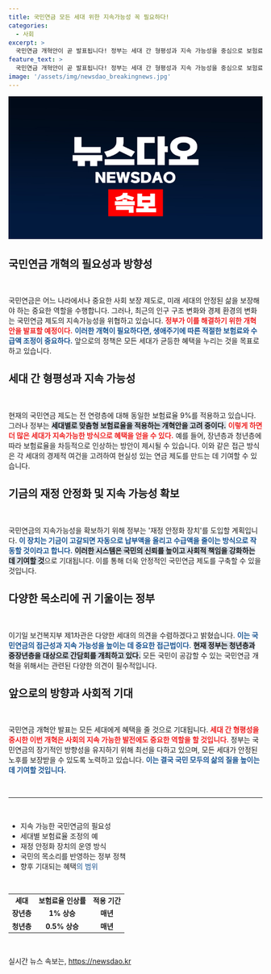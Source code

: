 ```yaml
---
title: 국민연금 모든 세대 위한 지속가능성 꼭 필요하다!
categories:
  - 사회
excerpt: >
  국민연금 개혁안이 곧 발표됩니다! 정부는 세대 간 형평성과 지속 가능성을 중심으로 보험료율 조정 및 재정 안정화 장치를 도입할 계획인데, 시민들의 목소리를 모으기 위해 다양한 간담회도 진행 중입니다. 당신의 연금이 어떻게 변화할지 궁금하지 않나요?
feature_text: >
  국민연금 개혁안이 곧 발표됩니다! 정부는 세대 간 형평성과 지속 가능성을 중심으로 보험료율 조정 및 재정 안정화 장치를 도입할 계획인데, 시민들의 목소리를 모으기 위해 다양한 간담회도 진행 중입니다. 당신의 연금이 어떻게 변화할지 궁금하지 않나요?
image: '/assets/img/newsdao_breakingnews.jpg'
---
```


<p><img src="/assets/img/newsdao_breakingnews.jpg" alt="koreaapp 속보" /></p>

<h2 data-ke-size="size26">국민연금 개혁의 필요성과 방향성</h2>

<p data-ke-size="size16">&nbsp;</p>

<p>국민연금은 어느 나라에서나 중요한 사회 보장 제도로, 미래 세대의 안정된 삶을 보장해야 하는 중요한 역할을 수행합니다. 그러나, 최근의 인구 구조 변화와 경제 환경의 변화는 국민연금 제도의 지속가능성을 위협하고 있습니다. <b><span style="color: #ee2323;">정부가 이를 해결하기 위한 개혁안을 발표할 예정이다.</span></b> <b><span style="color: #1a5490;">이러한 개혁이 필요하다면, 생애주기에 따른 적절한 보험료와 수급액 조정이 중요하다.</span></b> 앞으로의 정책은 모든 세대가 균등한 혜택을 누리는 것을 목표로 하고 있습니다.</p>

<h2 data-ke-size="size26">세대 간 형평성과 지속 가능성</h2>

<p data-ke-size="size16">&nbsp;</p>

<p>현재의 국민연금 제도는 전 연령층에 대해 동일한 보험료율 9%를 적용하고 있습니다. 그러나 정부는 <b><span style="background-color: #21538527;">세대별로 맞춤형 보험료율을 적용하는 개혁안을 고려 중이다.</span></b> <b><span style="color: #ee2323;">이렇게 하면 더 많은 세대가 지속가능한 방식으로 혜택을 얻을 수 있다.</span></b> 예를 들어, 장년층과 청년층에 따라 보험료율을 차등적으로 인상하는 방안이 제시될 수 있습니다. 이와 같은 접근 방식은 각 세대의 경제적 여건을 고려하여 현실성 있는 연금 제도를 만드는 데 기여할 수 있습니다.</p>

<h2 data-ke-size="size26">기금의 재정 안정화 및 지속 가능성 확보</h2>

<p data-ke-size="size16">&nbsp;</p>

<p>국민연금의 지속가능성을 확보하기 위해 정부는 '재정 안정화 장치'를 도입할 계획입니다. <b><span style="color: #1a5490;">이 장치는 기금이 고갈되면 자동으로 납부액을 올리고 수급액을 줄이는 방식으로 작동할 것이라고 합니다.</span></b> <b><span style="background-color: #21538527;">이러한 시스템은 국민의 신뢰를 높이고 사회적 책임을 강화하는 데 기여할 것</span></b>으로 기대됩니다. 이를 통해 더욱 안정적인 국민연금 제도를 구축할 수 있을 것입니다.</p>

<h2 data-ke-size="size26">다양한 목소리에 귀 기울이는 정부</h2>

<p data-ke-size="size16">&nbsp;</p>

<p>이기일 보건복지부 제1차관은 다양한 세대의 의견을 수렴하겠다고 밝혔습니다. <b><span style="color: #1a5490;">이는 국민연금의 접근성과 지속 가능성을 높이는 데 중요한 접근법이다.</span></b> <b><span style="background-color: #21538527;">현재 정부는 청년층과 중장년층을 대상으로 간담회를 개최하고 있다.</span></b> 모든 국민이 공감할 수 있는 국민연금 개혁을 위해서는 관련된 다양한 의견이 필수적입니다.</p>

<h2 data-ke-size="size26">앞으로의 방향과 사회적 기대</h2>

<p data-ke-size="size16">&nbsp;</p>

<p>국민연금 개혁안 발표는 모든 세대에게 혜택을 줄 것으로 기대됩니다. <b><span style="color: #ee2323;">세대 간 형평성을 중시한 이번 개혁은 사회의 지속 가능한 발전에도 중요한 역할을 할 것입니다.</span></b> 정부는 국민연금의 장기적인 방향성을 유지하기 위해 최선을 다하고 있으며, 모든 세대가 안정된 노후를 보장받을 수 있도록 노력하고 있습니다. <b><span style="color: #1a5490;">이는 결국 국민 모두의 삶의 질을 높이는데 기여할 것입니다.</span></b></p>

<p data-ke-size="size16">&nbsp;</p>

<hr>

<p data-ke-size="size16">&nbsp;</p>

<ul>
    <li>지속 가능한 국민연금의 필요성</li>
    <li>세대별 보험료율 조정의 예</li>
    <li>재정 안정화 장치의 운영 방식</li>
    <li>국민의 목소리를 반영하는 정부 정책</li>
    <li>향후 기대되는 혜택<span style="color: #1a5490;">의 범위</span></li>
</ul>

<p data-ke-size="size16">&nbsp;</p>

<table>
    <tr>
        <td style="text-align: center; height: 17px;"><b>세대</b></td>
        <td style="text-align: center; height: 17px;"><b>보험료율 인상률</b></td>
        <td style="text-align: center; height: 17px;"><b>적용 기간</b></td>
    </tr>
    <tr>
        <td style="text-align: center; height: 17px;"><b>장년층</b></td>
        <td style="text-align: center; height: 17px;"><b>1% 상승</b></td>
        <td style="text-align: center; height: 17px;"><b>매년</b></td>
    </tr>
    <tr>
        <td style="text-align: center; height: 17px;"><b>청년층</b></td>
        <td style="text-align: center; height: 17px;"><b>0.5% 상승</b></td>
        <td style="text-align: center; height: 17px;"><b>매년</b></td>
    </tr>
</table>

<p data-ke-size="size16">&nbsp;</p>
실시간 뉴스 속보는, <a href="https://newsdao.kr" rel="dofollow">https://newsdao.kr</a>


